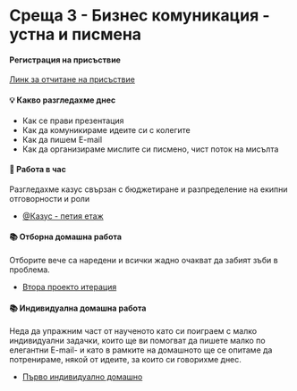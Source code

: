  # Среща 3 - Бизнес комуникация - устна и писмена

#### Регистрация на присъствие
[Линк за отчитане на присъствие ](http://s7a.uni-plovdiv.net:7070/event/registration-details/39)

#### 💡 Какво разгледахме днес
- Как се прави презентация
- Как да комуникираме идеите си с колегите
- Как да пишем E-mail
- Как да организираме мислите си писмено, чист поток на мисълта

#### 🚀 Работа в час
Разгледахме казус свързан с бюджетиране и разпределение на екипни отговорности и роли 
- [@Казус - петия етаж](./case/README.md)

#### 📚 Отборна домашна работа

Отборите вече са наредени и всички жадно очакват да забият зъби в проблема.
- [Втора проекто итерация](../../упражнения%20-%20отборни/p2/README.md)

#### 📚 Индивидуална домашна работа
Неда да упражним част от наученото като си поиграем с малко индивидуални задачки, които ще ви помогват да пишете малко по елегантни E-mail- и като в рамките на домашното ще се опитаме да потренираме, някой от идеите, за които си говорихме днес.
- [Първо индивидуално домашно](../../упражнения%20-%20индивидуални/hw1/README.md)